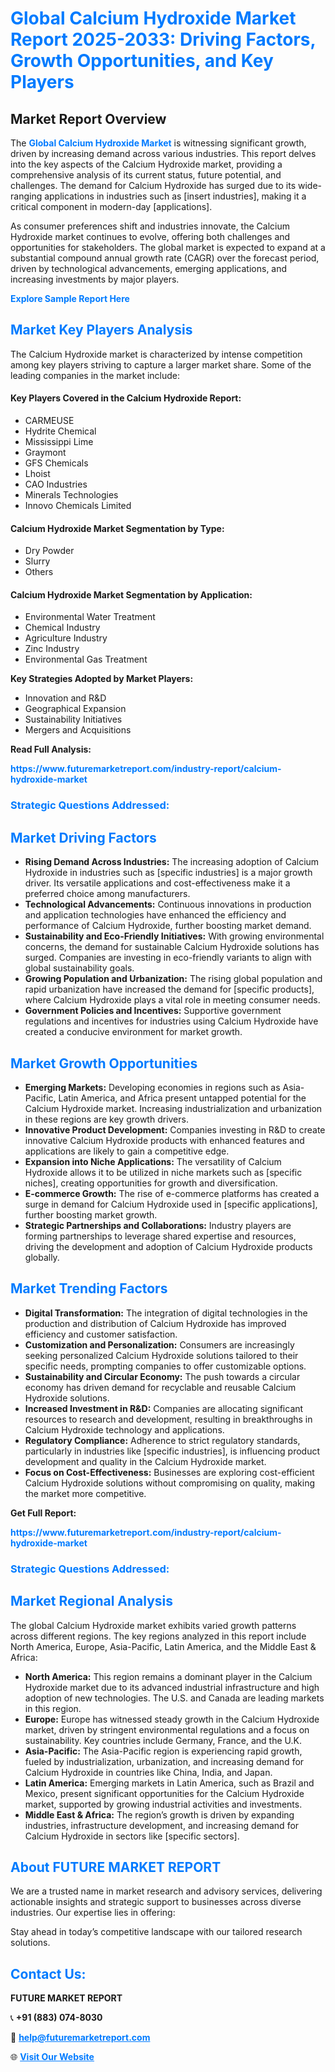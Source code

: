 <h1 style="color: #007BFF;">Global Calcium Hydroxide Market Report 2025-2033: Driving Factors, Growth Opportunities, and Key Players</h1>

<section id="overview">
<h2>Market Report Overview</h2>
<p>The <a href="https://www.futuremarketreport.com/industry-report/calcium-hydroxide-market" style="color: #007BFF; text-decoration: none;"><strong>Global Calcium Hydroxide Market</strong></a> is witnessing significant growth, driven by increasing demand across various industries. This report delves into the key aspects of the Calcium Hydroxide market, providing a comprehensive analysis of its current status, future potential, and challenges. The demand for Calcium Hydroxide has surged due to its wide-ranging applications in industries such as [insert industries], making it a critical component in modern-day [applications].</p>
<p>As consumer preferences shift and industries innovate, the Calcium Hydroxide market continues to evolve, offering both challenges and opportunities for stakeholders. The global market is expected to expand at a substantial compound annual growth rate (CAGR) over the forecast period, driven by technological advancements, emerging applications, and increasing investments by major players.</p>
</section>

<section id="overview">
<p><a href="https://www.futuremarketreport.com/request-sample/reportId=115106" style="color: #007BFF; text-decoration: none;"><strong>Explore Sample Report Here</strong></a></p>
</section>

<section id="key-players">
<h2 style="color: #007BFF;">Market Key Players Analysis</h2>
<p>The Calcium Hydroxide market is characterized by intense competition among key players striving to capture a larger market share. Some of the leading companies in the market include:</p>
<h4>Key Players Covered in the Calcium Hydroxide Report:</h4>
<ul><li>CARMEUSE</li><li>Hydrite Chemical</li><li>Mississippi Lime</li><li>Graymont</li><li>GFS Chemicals</li><li>Lhoist</li><li>CAO Industries</li><li>Minerals Technologies</li><li>Innovo Chemicals Limited</li></ul>
<h4>Calcium Hydroxide Market Segmentation by Type:</h4>
<ul><li>Dry Powder</li><li>Slurry</li><li>Others</li></ul>

<h4>Calcium Hydroxide Market Segmentation by Application:</h4>
<ul><li>Environmental Water Treatment</li><li>Chemical Industry</li><li>Agriculture Industry</li><li>Zinc Industry</li><li>Environmental Gas Treatment</li></ul>
<p><strong>Key Strategies Adopted by Market Players:</strong></p>
<ul>
<li>Innovation and R&D</li>
<li>Geographical Expansion</li>
<li>Sustainability Initiatives</li>
<li>Mergers and Acquisitions</li>
</ul>
</section>

<section>
<p><strong>Read Full Analysis: </strong></p><a href="https://www.futuremarketreport.com/industry-report/calcium-hydroxide-market" style="color: #007BFF; text-decoration: none;"><strong>https://www.futuremarketreport.com/industry-report/calcium-hydroxide-market</strong></a>
<h3 style="color: #007BFF;">Strategic Questions Addressed:</h3>
</section>

<section id="driving-factors">
<h2 style="color: #007BFF;">Market Driving Factors</h2>
<ul>
<li><strong>Rising Demand Across Industries:</strong> The increasing adoption of Calcium Hydroxide in industries such as [specific industries] is a major growth driver. Its versatile applications and cost-effectiveness make it a preferred choice among manufacturers.</li>
<li><strong>Technological Advancements:</strong> Continuous innovations in production and application technologies have enhanced the efficiency and performance of Calcium Hydroxide, further boosting market demand.</li>
<li><strong>Sustainability and Eco-Friendly Initiatives:</strong> With growing environmental concerns, the demand for sustainable Calcium Hydroxide solutions has surged. Companies are investing in eco-friendly variants to align with global sustainability goals.</li>
<li><strong>Growing Population and Urbanization:</strong> The rising global population and rapid urbanization have increased the demand for [specific products], where Calcium Hydroxide plays a vital role in meeting consumer needs.</li>
<li><strong>Government Policies and Incentives:</strong> Supportive government regulations and incentives for industries using Calcium Hydroxide have created a conducive environment for market growth.</li>
</ul>
</section>

<section id="growth-opportunities">
<h2 style="color: #007BFF;">Market Growth Opportunities</h2>
<ul>
<li><strong>Emerging Markets:</strong> Developing economies in regions such as Asia-Pacific, Latin America, and Africa present untapped potential for the Calcium Hydroxide market. Increasing industrialization and urbanization in these regions are key growth drivers.</li>
<li><strong>Innovative Product Development:</strong> Companies investing in R&D to create innovative Calcium Hydroxide products with enhanced features and applications are likely to gain a competitive edge.</li>
<li><strong>Expansion into Niche Applications:</strong> The versatility of Calcium Hydroxide allows it to be utilized in niche markets such as [specific niches], creating opportunities for growth and diversification.</li>
<li><strong>E-commerce Growth:</strong> The rise of e-commerce platforms has created a surge in demand for Calcium Hydroxide used in [specific applications], further boosting market growth.</li>
<li><strong>Strategic Partnerships and Collaborations:</strong> Industry players are forming partnerships to leverage shared expertise and resources, driving the development and adoption of Calcium Hydroxide products globally.</li>
</ul>
</section>

<section id="trending-factors">
<h2 style="color: #007BFF;">Market Trending Factors</h2>
<ul>
<li><strong>Digital Transformation:</strong> The integration of digital technologies in the production and distribution of Calcium Hydroxide has improved efficiency and customer satisfaction.</li>
<li><strong>Customization and Personalization:</strong> Consumers are increasingly seeking personalized Calcium Hydroxide solutions tailored to their specific needs, prompting companies to offer customizable options.</li>
<li><strong>Sustainability and Circular Economy:</strong> The push towards a circular economy has driven demand for recyclable and reusable Calcium Hydroxide solutions.</li>
<li><strong>Increased Investment in R&D:</strong> Companies are allocating significant resources to research and development, resulting in breakthroughs in Calcium Hydroxide technology and applications.</li>
<li><strong>Regulatory Compliance:</strong> Adherence to strict regulatory standards, particularly in industries like [specific industries], is influencing product development and quality in the Calcium Hydroxide market.</li>
<li><strong>Focus on Cost-Effectiveness:</strong> Businesses are exploring cost-efficient Calcium Hydroxide solutions without compromising on quality, making the market more competitive.</li>
</ul>
</section>

<section>
<p><strong>Get Full Report: </strong></p><a href="https://www.futuremarketreport.com/industry-report/calcium-hydroxide-market" style="color: #007BFF; text-decoration: none;"><strong>https://www.futuremarketreport.com/industry-report/calcium-hydroxide-market</strong></a>
<h3 style="color: #007BFF;">Strategic Questions Addressed:</h3>
</section>


<section id="regional-analysis">
<h2 style="color: #007BFF;">Market Regional Analysis</h2>
<p>The global Calcium Hydroxide market exhibits varied growth patterns across different regions. The key regions analyzed in this report include North America, Europe, Asia-Pacific, Latin America, and the Middle East & Africa:</p>
<ul>
<li><strong>North America:</strong> This region remains a dominant player in the Calcium Hydroxide market due to its advanced industrial infrastructure and high adoption of new technologies. The U.S. and Canada are leading markets in this region.</li>
<li><strong>Europe:</strong> Europe has witnessed steady growth in the Calcium Hydroxide market, driven by stringent environmental regulations and a focus on sustainability. Key countries include Germany, France, and the U.K.</li>
<li><strong>Asia-Pacific:</strong> The Asia-Pacific region is experiencing rapid growth, fueled by industrialization, urbanization, and increasing demand for Calcium Hydroxide in countries like China, India, and Japan.</li>
<li><strong>Latin America:</strong> Emerging markets in Latin America, such as Brazil and Mexico, present significant opportunities for the Calcium Hydroxide market, supported by growing industrial activities and investments.</li>
<li><strong>Middle East & Africa:</strong> The region’s growth is driven by expanding industries, infrastructure development, and increasing demand for Calcium Hydroxide in sectors like [specific sectors].</li>
</ul>
</section>

<footer>
<h2 style="color: #007BFF;">About FUTURE MARKET REPORT</h2>
<p>We are a trusted name in market research and advisory services, delivering actionable insights and strategic support to businesses across diverse industries. Our expertise lies in offering:</p>

<p>Stay ahead in today’s competitive landscape with our tailored research solutions.</p>

<h2 style="color: #007BFF;">Contact Us:</h2>
<p><strong>FUTURE MARKET REPORT</strong></p>
<p>📞 <strong>+91 (883) 074-8030</strong></p>
<p>📧 <strong><a href="mailto:help@futuremarketreport.com" style="color: #007BFF;">help@futuremarketreport.com</a></strong></p>
<p>🌐 <strong><a href="https://www.futuremarketreport.com/" style="color: #007BFF;">Visit Our Website</a></strong></p>
</footer>